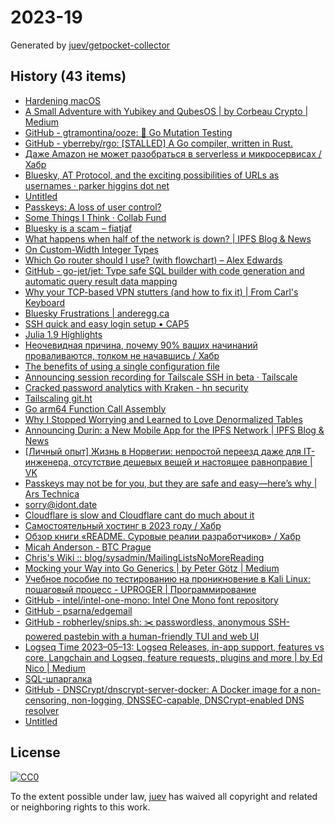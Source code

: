 # 2023-19

Generated by [juev/getpocket-collector](https://github.com/juev/getpocket-collector)

## History (43 items)

- [Hardening macOS](https://www.bejarano.io/hardening-macos/)
- [A Small Adventure with Yubikey and QubesOS | by Corbeau Crypto | Medium](https://medium.com/@corbeaucrypto/a-small-adventure-with-yubikey-and-qubesos-63e5820ddf96)
- [GitHub - gtramontina/ooze: 🧬 Go Mutation Testing](https://github.com/gtramontina/ooze)
- [GitHub - yberreby/rgo: [STALLED] A Go compiler, written in Rust.](https://github.com/yberreby/rgo)
- [Даже Amazon не может разобраться в serverless и микросервисах / Хабр](https://habr.com/ru/articles/733786/)
- [Bluesky, AT Protocol, and the exciting possibilities of URLs as usernames · parker higgins dot net](https://parkerhiggins.net/2023/05/bluesky-atproto-url-usernames/)
- [Untitled](https://buymeacoffee.com/sylumer/april-2023-1758392)
- [Passkeys: A loss of user control?](https://lapcatsoftware.com/articles/2023/5/1.html)
- [Some Things I Think · Collab Fund](https://collabfund.com/blog/thoughts/)
- [Bluesky is a scam – fiatjaf](https://fiatjaf.com/ab1127fb.html)
- [What happens when half of the network is down? | IPFS Blog & News](https://blog.ipfs.tech/2023-ipfs-unresponsive-nodes/)
- [On Custom-Width Integer Types](https://alic.dev/blog/custom-bitwidth)
- [Which Go router should I use? (with flowchart) – Alex Edwards](https://www.alexedwards.net/blog/which-go-router-should-i-use)
- [GitHub - go-jet/jet: Type safe SQL builder with code generation and automatic query result data mapping](https://github.com/go-jet/jet)
- [Why your TCP-based VPN stutters (and how to fix it) | From Carl's Keyboard](https://blog.carldong.me/2023/05/03/why-do-vpns.html)
- [Bluesky Frustrations | anderegg.ca](https://anderegg.ca/2023/05/09/bluesky-frustrations)
- [SSH quick and easy login setup • CAP5](https://cap5.nl/ssh-quick-and-easy-login-setup/)
- [Julia 1.9 Highlights](https://julialang.org/blog/2023/04/julia-1.9-highlights/)
- [Неочевидная причина, почему 90% ваших начинаний проваливаются, толком не начавшись / Хабр](https://habr.com/ru/articles/733792/)
- [The benefits of using a single configuration file](https://arslan.io/2023/05/10/the-benefits-of-using-a-single-init-lua-vimrc-file/)
- [Announcing session recording for Tailscale SSH in beta · Tailscale](https://tailscale.com/blog/session-recording-beta/)
- [Cracked password analytics with Kraken - hn security](https://security.humanativaspa.it/cracked-password-analytics-with-kraken/)
- [Tailscaling git.ht](https://vlad.git.ht/a2575267fc147e7812b2abcf83b48b57)
- [Go arm64 Function Call Assembly](https://blog.felixge.de/go-arm64-function-call-assembly/)
- [Why I Stopped Worrying and Learned to Love Denormalized Tables](https://glean.io/blog-posts/why-i-stopped-worrying-and-learned-to-love-denormalized-tables)
- [Announcing Durin: a New Mobile App for the IPFS Network | IPFS Blog & News](https://blog.ipfs.tech/announcing-durin/)
- [[Личный опыт] Жизнь в Норвегии: непростой переезд даже для IT-инженера, отсутствие дешевых вещей и настоящее равноправие | VK](https://m.vk.com/@habr-lichnyi-opyt-zhizn-v-norvegii-neprostoi-pereezd-dazhe-dlya-i)
- [Passkeys may not be for you, but they are safe and easy—here’s why | Ars Technica](https://arstechnica.com/information-technology/2023/05/passkeys-may-not-be-for-you-but-they-are-safe-and-easy-heres-why/)
- [sorry@idont.date](https://sorry.idont.date)
- [Cloudflare is slow and Cloudflare cant do much about it](https://hiranyey.dev/posts/cloudflare/)
- [Самостоятельный хостинг в 2023 году / Хабр](https://habr.com/ru/companies/sportmaster_lab/articles/734724/)
- [Обзор книги «README. Суровые реалии разработчиков» / Хабр](https://habr.com/ru/companies/piter/articles/734676/)
- [Micah Anderson - BTC Prague](https://www.btcprague.com/speakers/8408/)
- [Chris's Wiki :: blog/sysadmin/MailingListsNoMoreReading](https://utcc.utoronto.ca/~cks/space/blog/sysadmin/MailingListsNoMoreReading)
- [Mocking your Way into Go Generics | by Peter Götz | Medium](https://medium.com/@peter.gtz/mocking-your-way-into-go-generics-fdf8c2a41a18)
- [Учебное пособие по тестированию на проникновение в Kali Linux: пошаговый процесс - UPROGER | Программирование](https://uproger.com/posobie-po-testirovaniyu-na-proniknovenie-v-kali-linux/)
- [GitHub - intel/intel-one-mono: Intel One Mono font repository](https://github.com/intel/intel-one-mono)
- [GitHub - psarna/edgemail](https://github.com/psarna/edgemail)
- [GitHub - robherley/snips.sh: ✂️ passwordless, anonymous SSH-powered pastebin with a human-friendly TUI and web UI](https://github.com/robherley/snips.sh)
- [Logseq Time 2023–05–13: Logseq Releases, in-app support, features vs core, Langchain and Logseq, feature requests, plugins and more | by Ed Nico | Medium](https://ednico.medium.com/logseq-time-2023-05-13-logseq-releases-in-app-support-features-vs-core-langchain-and-logseq-e047b5a32f2a)
- [SQL-шпаргалка](https://antonz.ru/sql-cheatsheet/)
- [GitHub - DNSCrypt/dnscrypt-server-docker: A Docker image for a non-censoring, non-logging, DNSSEC-capable, DNSCrypt-enabled DNS resolver](https://github.com/DNSCrypt/dnscrypt-server-docker)
- [Untitled](https://blog.chiselstrike.com/write-your-own-email-server-in-rust-36f4ff5b1956)

## License

[![CC0](https://mirrors.creativecommons.org/presskit/buttons/88x31/svg/cc-zero.svg)](https://creativecommons.org/publicdomain/zero/1.0/)

To the extent possible under law, [juev](https://github.com/juev) has waived all copyright and related or neighboring rights to this work.
